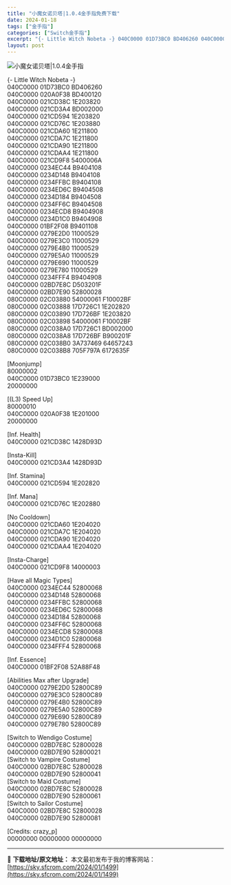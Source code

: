 ```yaml
---
title: "小魔女诺贝塔|1.0.4金手指免费下载"
date: 2024-01-18
tags: ["金手指"]
categories: ["Switch金手指"]
excerpt: "{- Little Witch Nobeta -} 040C0000 01D73BC0 BD406260 040C0000 020A0F38 BD400120 040C0000 021CD38C 1E203820 040C0000 021CD3A4 BD002000 040C0000 021CD59&hellip;"
layout: post
---
```


 <p><img src="https://sky.sfcrom.com/wp-content/uploads/2024/01/20240117_65a7c38771ee1.jpg" alt="小魔女诺贝塔|1.0.4金手指" /></p> <p>{- Little Witch Nobeta -}<br /> 040C0000 01D73BC0 BD406260<br /> 040C0000 020A0F38 BD400120<br /> 040C0000 021CD38C 1E203820<br /> 040C0000 021CD3A4 BD002000<br /> 040C0000 021CD594 1E203820<br /> 040C0000 021CD76C 1E203880<br /> 040C0000 021CDA60 1E211800<br /> 040C0000 021CDA7C 1E211800<br /> 040C0000 021CDA90 1E211800<br /> 040C0000 021CDAA4 1E211800<br /> 040C0000 021CD9F8 5400006A<br /> 040C0000 0234EC44 B9404108<br /> 040C0000 0234D148 B9404108<br /> 040C0000 0234FFBC B9404108<br /> 040C0000 0234ED6C B9404508<br /> 040C0000 0234D184 B9404508<br /> 040C0000 0234FF6C B9404508<br /> 040C0000 0234ECD8 B9404908<br /> 040C0000 0234D1C0 B9404908<br /> 040C0000 01BF2F08 B9401108<br /> 040C0000 0279E2D0 11000529<br /> 040C0000 0279E3C0 11000529<br /> 040C0000 0279E4B0 11000529<br /> 040C0000 0279E5A0 11000529<br /> 040C0000 0279E690 11000529<br /> 040C0000 0279E780 11000529<br /> 040C0000 0234FFF4 B9404908<br /> 040C0000 02BD7E8C D503201F<br /> 040C0000 02BD7E90 52800028<br /> 080C0000 02C03880 54000061 F10002BF<br /> 080C0000 02C03888 17D726C1 1E202820<br /> 080C0000 02C03890 17D726BF 1E203820<br /> 080C0000 02C03898 54000061 F10002BF<br /> 080C0000 02C038A0 17D726C1 BD002000<br /> 080C0000 02C038A8 17D726BF B900201F<br /> 080C0000 02C038B0 3A737469 64657243<br /> 080C0000 02C038B8 705F797A 6172635F</p> <p>[Moonjump]<br /> 80000002<br /> 040C0000 01D73BC0 1E239000<br /> 20000000</p> <p>[(L3) Speed Up]<br /> 80000010<br /> 040C0000 020A0F38 1E201000<br /> 20000000</p> <p>[Inf. Health]<br /> 040C0000 021CD38C 1428D93D</p> <p>[Insta-Kill]<br /> 040C0000 021CD3A4 1428D93D</p> <p>[Inf. Stamina]<br /> 040C0000 021CD594 1E202820</p> <p>[Inf. Mana]<br /> 040C0000 021CD76C 1E202880</p> <p>[No Cooldown]<br /> 040C0000 021CDA60 1E204020<br /> 040C0000 021CDA7C 1E204020<br /> 040C0000 021CDA90 1E204020<br /> 040C0000 021CDAA4 1E204020</p> <p>[Insta-Charge]<br /> 040C0000 021CD9F8 14000003</p> <p>[Have all Magic Types]<br /> 040C0000 0234EC44 52800068<br /> 040C0000 0234D148 52800068<br /> 040C0000 0234FFBC 52800068<br /> 040C0000 0234ED6C 52800068<br /> 040C0000 0234D184 52800068<br /> 040C0000 0234FF6C 52800068<br /> 040C0000 0234ECD8 52800068<br /> 040C0000 0234D1C0 52800068<br /> 040C0000 0234FFF4 52800068</p> <p>[Inf. Essence]<br /> 040C0000 01BF2F08 52A88F48</p> <p>[Abilities Max after Upgrade]<br /> 040C0000 0279E2D0 52800C89<br /> 040C0000 0279E3C0 52800C89<br /> 040C0000 0279E4B0 52800C89<br /> 040C0000 0279E5A0 52800C89<br /> 040C0000 0279E690 52800C89<br /> 040C0000 0279E780 52800C89</p> <p>[Switch to Wendigo Costume]<br /> 040C0000 02BD7E8C 52800028<br /> 040C0000 02BD7E90 52800021<br /> [Switch to Vampire Costume]<br /> 040C0000 02BD7E8C 52800028<br /> 040C0000 02BD7E90 52800041<br /> [Switch to Maid Costume]<br /> 040C0000 02BD7E8C 52800028<br /> 040C0000 02BD7E90 52800061<br /> [Switch to Sailor Costume]<br /> 040C0000 02BD7E8C 52800028<br /> 040C0000 02BD7E90 52800081</p> <p>[Credits: crazy_p]<br /> 00000000 00000000 00000000</p> 

---
📖 **下载地址/原文地址：** 本文最初发布于我的博客网站：[https://sky.sfcrom.com/2024/01/1499](https://sky.sfcrom.com/2024/01/1499)
